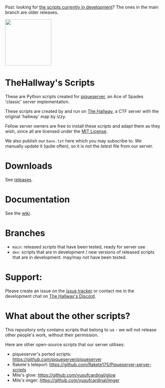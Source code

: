 Psst: looking for [the scripts currently in development](https://github.com/lokka30/TheHallwayScripts/blob/dev/scripts/)? The ones in the main branch are older releases.

<img src="https://user-images.githubusercontent.com/59464084/113531176-a1921480-95fa-11eb-99ff-8c1bb27f21a4.png" width="150" height="150" />

# TheHallway's Scripts
These are Python scripts created for [piqueserver](https://github.com/piqueserver/piqueserver), an Ace of Spades 'classic' server implementation.

These scripts are created by and run on [The Hallway](https://discord.gg/ButndsdGua), a CTF server with the original 'hallway' map by izzy.

Fellow server owners are free to install these scripts and adapt them as they wish, since all are licensed under the [MIT License](https://github.com/lokka30/TheHallwayScripts/blob/main/LICENSE).

We also publish our `bans.txt` here which you may subscribe to. We manually update it (quite often), so it is not the *latest* file from our server.

# Downloads
See [releases](https://github.com/lokka30/TheHallwayScripts/releases).

# Documentation
See the [wiki](https://github.com/lokka30/TheHallwayScripts/wiki).

# Branches
* `main`: released scripts that have been tested, ready for server use
* `dev`: scripts that are in development / new versions of released scripts that are in development. may/may not have been tested.

# Support:
Please create an issue on the [issue tracker](https://github.com/lokka30/THProxyDetector/issues) or contact me in the development chat on [The Hallway's Discord](https://discord.gg/ButndsdGua).

# What about the other scripts?
This repository only contains scripts that belong to us - we will not release other people's work, without their permission.

Here are other open-source scripts that our server utilises:
* piqueserver's ported scripts: https://github.com/piqueserver/piqueserver
* Rakete's teleport: https://github.com/Rakete175/Piqueserver-server-scripts
* Mile's glow: https://github.com/yusufcardinal/glow
* Mile's imger: https://github.com/yusufcardinal/imger
